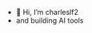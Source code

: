 - 👋 Hi, I’m charleslf2
- and building AI tools

<!---
charleslf2/charleslf2 is a ✨ special ✨ repository because its `README.md` (this file) appears on your GitHub profile.
You can click the Preview link to take a look at your changes.
--->
